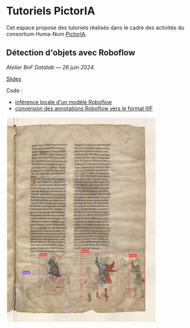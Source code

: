 # Tutoriels PictorIA

Cet espace propose des tutoriels réalisés dans le cadre des activités du consortium Huma-Num [PictorIA](https://pictoria.hypotheses.org/).

## Détection d'objets avec Roboflow

_Atelier BnF Datalab — 26 juin 2024._

[Slides](https://docs.google.com/presentation/d/1-a0tdgQRa2K5ESwN5IhTn8VnGtDaxeseK37TgvtaiHY/edit#)

Code :
- [inférence locale d'un modèle Roboflow](https://github.com/altomator/pictorIA/blob/main/python/test_inference.py)
- [conversion des annotations Roboflow vers le format IIIF]()

![inférence Roboflow sur image de test](./demo/inference.png)
